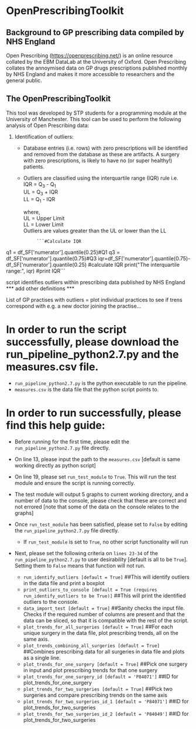 # OpenPrescribingToolkit 


##  Background to GP prescribing data compiled by NHS England

Open Prescribing (https://openprescribing.net/) is an online resource collated by the EBM DataLab at the University of Oxford. Open Prescribing collates the annoymised data on GP drugs prescriptions published monthly by NHS England and makes it more accessible to researchers and the general public. 

##  The OpenPrescribingToolkit
This tool was developed by STP students for a programming module at the University of Manchester. This tool can be used to perform the following analysis of Open Prescribing data:<br>
1. Identification of outliers:<br>
    *  Database entries (i.e. rows) with zero prescriptions will be identified and removed from the database as these are artifacts. A surgery with zero prescriptions, is likely to have no (or super healthy!) patients. <br>
    *  Outliers are classified using the interquartile range (IQR) rule i.e.<br>
            IQR = Q<sub>3</sub> - Q<sub>1</sub> <br>
            UL = Q<sub>3</sub> + IQR <br>
            LL = Q<sub>1</sub>  - IQR  <br>
        
        where,<br>
            UL = Upper Limit  <br>
            LL = Lower Limit <br>
        Outliers are values greater than the UL or lower than the LL<br>
        
                ```#Calculate IQR
q1 = df_SF['numerator'].quantile(0.25)#Q1
q3 = df_SF['numerator'].quantile(0.75)#Q3
iqr=df_SF['numerator'].quantile(0.75)-df_SF['numerator'].quantile(0.25) #calculate IQR
print("The interquartile range:", iqr) #print IQR```<br>
    
script identifies outliers within prescribing data published by NHS England
*** add other definitions ***

List of GP practises with outliers =
plot individual practices to see if trens correspond with e.g. a new doctor joining the practise...




# In order to run the script successfully, please download the run_pipeline_python2.7.py and the measures.csv file.
  - `run_pipeline_python2.7.py` is the python executable to run the pipeline.
  - `measures.csv` is the data file that the python script points to.
  
  
# In order to run successfully, please find this help guide:
  - Before running for the first time, please edit the `run_pipeline_python2.7.py` file directly.
  - On line 13, please input the path to the `measures.csv` [default is same working directly as python script]
  - On line 19, please set `run_test_module` to `True`. This will run the test module and ensure the script is running correctly.
  - The test module will output 5 graphs to current working directory, and a number of data to the console, please check that these are correct and not errored [note that some of the data on the console relates to the graphs]
  - Once `run_test_module` has been satisfied, please set to `False` by editing the `run_pipeline_python2.7.py` file directly.
      - If `run_test_module` is set to `True`, no other script functionality will run
  
  - Next, please set the following criteria on `lines 23-34` of the `run_pipeline_python2.7.py` to user desirability [default is all to be `True`]. Setting them to `False` means that function will not run.
      - `run_identify_outliers [default = True]` ##This will identify outliers in the data file and print a boxplot
      - `print_outliers_to_console [default = True (requires run_identify_outliers to be True)]` ##This will print the identified outliers to the console.
      - `data_import_test [default = True]` ##Sanity checks the input file. Checks if the required number of columns are present and that the data can be sliced, so that it is compatible with the rest of the script.
      - `plot_trends_for_all_surgeries [default = True]` ##For each unique surgery in the data file, plot prescribing trends, all on the same axis.
      - `plot_trends_combining_all_surgeries [default = True]` ##Combines prescribing data for all surgeries in data file and plots as a single line.
      - `plot_trends_for_one_surgery [default = True]` ##Pick one surgery in input and plot prescribing trends for that one surgery
      - `plot_trends_for_one_surgery_id [default = 'P84071']` ##ID for plot_trends_for_one_surgery
      - `plot_trends_for_two_surgeries [default = True]` ##Pick two surgeries and compare prescribing trends on the same axis
      - `plot_trends_for_two_surgeries_id_1 [default = 'P84071']` ##ID for plot_trends_for_two_surgeries
      - `plot_trends_for_two_surgeries_id_2 [default = 'P84049']` ##ID for plot_trends_for_two_surgeries
